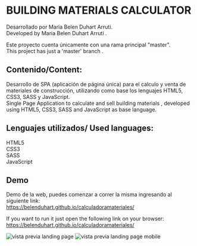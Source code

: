 # BUILDING MATERIALS CALCULATOR <br>

Desarrollado por Maria Belen Duhart Arruti. <br>
Developed by Maria Belen Duhart Arruti . <br>

Este proyecto cuenta únicamente con una rama principal "master". <br>
This project has just a 'master' branch . <br>

## Contenido/Content: <br>
Desarrollo de SPA (aplicación de página única) para el calculo y venta de materiales de construcción, utilizando como base los lenguajes HTML5, CSS3, SASS y JavaScript. <br>
Single Page Application to calculate and sell building materials , developed using HTML5, CSS3, SASS and JavaScript as base language. <br>

## Lenguajes utilizados/ Used languages: <br>
HTML5 <br>
CSS3 <br>
SASS <br>
JavaScript <br>

## Demo <br>
Demo de la web, puedes comenzar a correr la misma ingresando al siguiente link: <br>
https://belenduhart.github.io/calculadoramateriales/

If you want to run it just open the following link on your browser: <br>
https://belenduhart.github.io/calculadoramateriales/

<img src="https://i.ibb.co/Syt50XL/Sin-t-tulo.png" alt="vista previa landing page">
<img src="https://i.ibb.co/ys9XNCp/Sin-t-tulo2.png" alt="vista previa landing page mobile">


